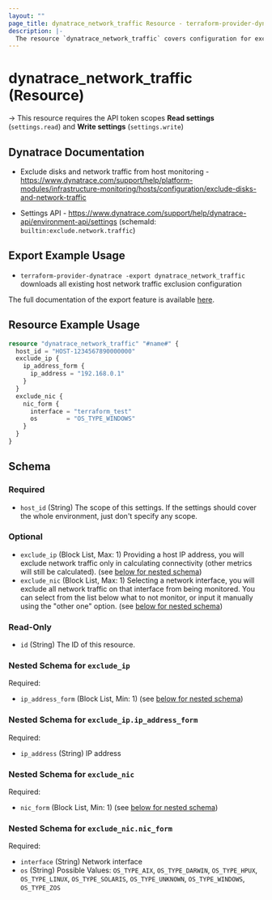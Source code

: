 ```yaml
---
layout: ""
page_title: dynatrace_network_traffic Resource - terraform-provider-dynatrace"
description: |-
  The resource `dynatrace_network_traffic` covers configuration for excluding network traffic from host monitoring
---
```


# dynatrace_network_traffic (Resource)

-> This resource requires the API token scopes **Read settings** (`settings.read`) and **Write settings** (`settings.write`)

## Dynatrace Documentation

- Exclude disks and network traffic from host monitoring - https://www.dynatrace.com/support/help/platform-modules/infrastructure-monitoring/hosts/configuration/exclude-disks-and-network-traffic

- Settings API - https://www.dynatrace.com/support/help/dynatrace-api/environment-api/settings (schemaId: `builtin:exclude.network.traffic`)

## Export Example Usage

- `terraform-provider-dynatrace -export dynatrace_network_traffic` downloads all existing host network traffic exclusion configuration

The full documentation of the export feature is available [here](https://registry.terraform.io/providers/dynatrace-oss/dynatrace/latest/docs/guides/export-v2).

## Resource Example Usage

```terraform
resource "dynatrace_network_traffic" "#name#" {
  host_id = "HOST-1234567890000000"
  exclude_ip {
    ip_address_form {
      ip_address = "192.168.0.1"
    }
  }
  exclude_nic {
    nic_form {
      interface = "terraform_test"
      os        = "OS_TYPE_WINDOWS"
    }
  }
}
```

<!-- schema generated by tfplugindocs -->
## Schema

### Required

- `host_id` (String) The scope of this settings. If the settings should cover the whole environment, just don't specify any scope.

### Optional

- `exclude_ip` (Block List, Max: 1) Providing a host IP address, you will exclude network traffic only in calculating connectivity (other metrics will still be calculated). (see [below for nested schema](#nestedblock--exclude_ip))
- `exclude_nic` (Block List, Max: 1) Selecting a network interface, you will exclude all network traffic on that interface from being monitored. You can select from the list below what to not monitor, or input it manually using the "other one" option. (see [below for nested schema](#nestedblock--exclude_nic))

### Read-Only

- `id` (String) The ID of this resource.

<a id="nestedblock--exclude_ip"></a>
### Nested Schema for `exclude_ip`

Required:

- `ip_address_form` (Block List, Min: 1) (see [below for nested schema](#nestedblock--exclude_ip--ip_address_form))

<a id="nestedblock--exclude_ip--ip_address_form"></a>
### Nested Schema for `exclude_ip.ip_address_form`

Required:

- `ip_address` (String) IP address



<a id="nestedblock--exclude_nic"></a>
### Nested Schema for `exclude_nic`

Required:

- `nic_form` (Block List, Min: 1) (see [below for nested schema](#nestedblock--exclude_nic--nic_form))

<a id="nestedblock--exclude_nic--nic_form"></a>
### Nested Schema for `exclude_nic.nic_form`

Required:

- `interface` (String) Network interface
- `os` (String) Possible Values: `OS_TYPE_AIX`, `OS_TYPE_DARWIN`, `OS_TYPE_HPUX`, `OS_TYPE_LINUX`, `OS_TYPE_SOLARIS`, `OS_TYPE_UNKNOWN`, `OS_TYPE_WINDOWS`, `OS_TYPE_ZOS`
 
